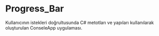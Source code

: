 # Progress_Bar
Kullanıcının istekleri doğrultusunda C# metotları ve yapıları kullanılarak oluşturulan ConseleApp uygulaması.
